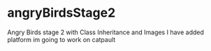 # angryBirdsStage2
Angry Birds stage 2 with Class Inheritance and Images
I have added platform im going to work on catpault
